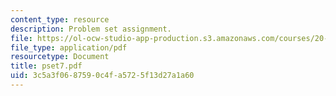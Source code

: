 ```yaml
---
content_type: resource
description: Problem set assignment.
file: https://ol-ocw-studio-app-production.s3.amazonaws.com/courses/20-011j-statistical-thermodynamics-of-biomolecular-systems-be-011j-spring-2004/3c5a3f0687590c4fa5725f13d27a1a60_pset7.pdf
file_type: application/pdf
resourcetype: Document
title: pset7.pdf
uid: 3c5a3f06-8759-0c4f-a572-5f13d27a1a60
---
```

